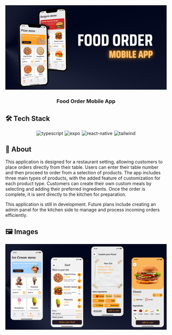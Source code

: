 <div align="center">
<img src="./assets/github/github-banner.png" alt="icon" />

<h3 align="center">Food Order Mobile App</h3>

</div>

## 🛠️ Tech Stack

<div align="center" style="display: flex; flex-wrap: wrap; justify-content: center; gap: 5px;">
<img src="https://img.shields.io/badge/-Typescript-black?style=for-the-badge&logo=typescript&logoColor=white&color=2F74C0" alt="typescript" />
<img src="https://img.shields.io/badge/Expo-Black?style=for-the-badge&logo=expo&logoColor=white&color=000020" alt="expo" />
<img src="https://img.shields.io/badge/React%20Native-Black?style=for-the-badge&logo=react&logoColor=white&color=1082A7" alt="react-native" />
<img src="https://img.shields.io/badge/-Nativewind-black?style=for-the-badge&logo=tailwindcss&logoColor=white&color=38BDF8" alt="tailwind" />
</div>

## 📖 About

This application is designed for a restaurant setting, allowing customers to place orders directly from their table. Users can enter their table number and then proceed to order from a selection of products. The app includes three main types of products, with the added feature of customization for each product type. Customers can create their own custom meals by selecting and adding their preferred ingredients. Once the order is complete, it is sent directly to the kitchen for preparation.

This application is still in development. Future plans include creating an admin panel for the kitchen side to manage and process incoming orders efficiently.

## 🖼️ Images

![Images](./assets/github/food-app-screenshoots.png)
